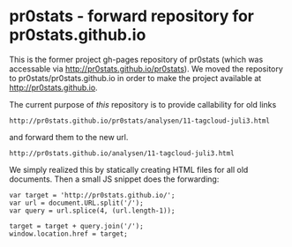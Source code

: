 pr0stats - forward repository for pr0stats.github.io
====================================================

This is the former project gh-pages repository of pr0stats (which was accessable via http://pr0stats.github.io/pr0stats).
We moved the repository to pr0stats/pr0stats.github.io in order to make the project available at http://pr0stats.github.io.

The current purpose of *this* repository is to provide callability for old links

    http://pr0stats.github.io/pr0stats/analysen/11-tagcloud-juli3.html

and forward them to the new url.

    http://pr0stats.github.io/analysen/11-tagcloud-juli3.html

We simply realized this by statically creating HTML files for all old documents. Then a small JS snippet does the forwarding:

    var target = 'http://pr0stats.github.io/';
    var url = document.URL.split('/');
    var query = url.splice(4, (url.length-1));
    
    target = target + query.join('/');
    window.location.href = target;
